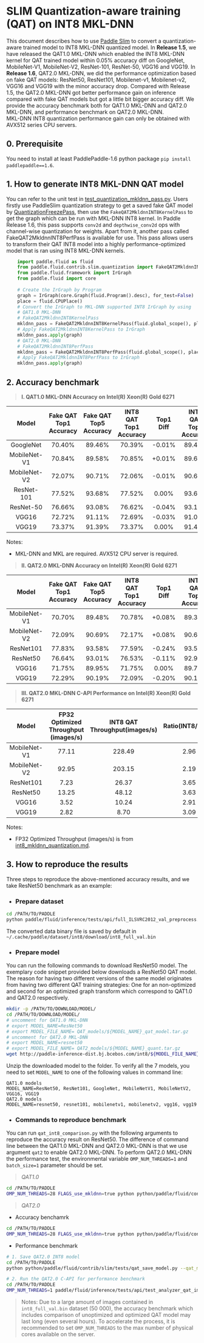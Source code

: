 # SLIM Quantization-aware training (QAT) on INT8 MKL-DNN

This document describes how to use [Paddle Slim](https://github.com/PaddlePaddle/FluidDoc/blob/develop/doc/fluid/advanced_usage/paddle_slim/paddle_slim.md) to convert a quantization-aware trained model to INT8 MKL-DNN quantized model. In **Release 1.5**, we have released the QAT1.0 MKL-DNN which enabled the INT8 MKL-DNN kernel for QAT trained model within 0.05% accuracy diff on GoogleNet, MobileNet-V1, MobileNet-V2, ResNet-101, ResNet-50, VGG16 and VGG19. In **Release 1.6**, QAT2.0 MKL-DNN, we did the performance optimization based on fake QAT models: ResNet50, ResNet101, Mobilenet-v1, Mobilenet-v2, VGG16 and VGG19 with the minor accuracy drop. Compared with Release 1.5, the QAT2.0 MKL-DNN got better performance gain on inference compared with fake QAT models but got a little bit bigger accuracy diff. We provide the accuracy benchmark both for QAT1.0 MKL-DNN and QAT2.0 MKL-DNN, and performance benchmark on QAT2.0 MKL-DNN.  
MKL-DNN INT8 quantization performance gain can only be obtained with AVX512 series CPU servers.

## 0. Prerequisite
You need to install at least PaddlePaddle-1.6 python package `pip install paddlepaddle==1.6`.

## 1. How to generate INT8 MKL-DNN QAT model
You can refer to the unit test in [test_quantization_mkldnn_pass.py](test_quantization_mkldnn_pass.py). Users firstly use PaddleSlim quantization strategy to get a saved fake QAT model by [QuantizationFreezePass](https://github.com/PaddlePaddle/models/tree/develop/PaddleSlim/quant_low_level_api), then use the `FakeQAT2MkldnnINT8KernelPass` to get the graph which can be run with MKL-DNN INT8 kernel. In Paddle Release 1.6, this pass supports `conv2d` and `depthwise_conv2d` ops with channel-wise quantization for weights. Apart from it, another pass called FakeQAT2MkldnnINT8PerfPass is available for use. This pass allows users to transform their QAT INT8 model into a highly performance-optimized model that is ran using INT8 MKL-DNN kernels.

```python
    import paddle.fluid as fluid
    from paddle.fluid.contrib.slim.quantization import FakeQAT2MkldnnINT8KernelPass
    from paddle.fluid.framework import IrGraph
    from paddle.fluid import core	
    
    # Create the IrGraph by Program
    graph = IrGraph(core.Graph(fluid.Program().desc), for_test=False)
    place = fluid.CPUPlace()
    # Convert the IrGraph to MKL-DNN supported INT8 IrGraph by using
    # QAT1.0 MKL-DNN
    # FakeQAT2MkldnnINT8KernelPass
    mkldnn_pass = FakeQAT2MkldnnINT8KernelPass(fluid.global_scope(), place)
    # Apply FakeQAT2MkldnnINT8KernelPass to IrGraph
    mkldnn_pass.apply(graph)
    # QAT2.0 MKL-DNN
    # FakeQAT2MkldnnINT8PerfPass
    mkldnn_pass = FakeQAT2MkldnnINT8PerfPass(fluid.global_scope(), place, fluid.core, False)
    # Apply FakeQAT2MkldnnINT8PerfPass to IrGraph
    mkldnn_pass.apply(graph)

```

## 2. Accuracy benchmark

>**I. QAT1.0 MKL-DNN Accuracy on Intel(R) Xeon(R) Gold 6271**

| Model        | Fake QAT Top1 Accuracy | Fake QAT Top5 Accuracy |INT8 QAT Top1 Accuracy |  Top1 Diff   | INT8 QAT Top5 Accuracy | Top5 Diff  |
| :----------: | :--------------------: | :--------------------: |:-----------------------:  | :----------: | :------------------------: | :--------: |
| GoogleNet    |         70.40%         |          89.46%        |           70.39%          |    -0.01%    |           89.46%           |   0.00%    |
| MobileNet-V1 |         70.84%         |          89.58%        |           70.85%          |    +0.01%    |           89.61%           |  +0.03%    |
| MobileNet-V2 |         72.07%         |          90.71%        |           72.06%          |    -0.01%    |           90.69%           |  -0.02%    |
| ResNet-101   |         77.52%         |          93.68%        |           77.52%          |     0.00%    |           93.67%           |  -0.01%    |
| ResNet-50    |         76.66%         |          93.08%        |           76.62%          |    -0.04%    |           93.10%           |  +0.02%    |
| VGG16        |         72.72%         |          91.11%        |           72.69%          |    -0.03%    |           91.09%           |  -0.02%    |
| VGG19        |         73.37%         |          91.39%        |           73.37%          |     0.00%    |           91.41%           |  +0.02%    |

Notes:

* MKL-DNN and MKL are required. AVX512 CPU server is required.

>**II. QAT2.0 MKL-DNN Accuracy on Intel(R) Xeon(R) Gold 6271**

| Model        | Fake QAT Top1 Accuracy | Fake QAT Top5 Accuracy |INT8 QAT Top1 Accuracy |  Top1 Diff  | INT8 QAT Top5 Accuracy | Top5 Diff |
| :----------: | :--------------------: | :--------------------: |:-----------------------:  | :----------:| :------------------------: | :--------:|
| MobileNet-V1 |         70.70%         |          89.48%        |           70.78%          |   +0.08%    |           89.39%           |  -0.09%    |
| MobileNet-V2 |         72.09%         |          90.69%        |           72.17%          |   +0.08%    |           90.63%           |  -0.06%    |
| ResNet101    |         77.83%         |          93.58%        |           77.59%          |   -0.24%    |           93.54%           |  -0.04%    |
| ResNet50     |         76.64%         |          93.01%        |           76.53%          |   -0.11%    |           92.98%           |  -0.03%    |
| VGG16        |         71.75%         |          89.95%        |           71.75%          |   0.00%     |           89.73%           |  -0.22%    |
| VGG19        |         72.29%         |          90.19%        |           72.09%          |   -0.20%    |           90.13%           |  -0.06%    |

>**III. QAT2.0 MKL-DNN C-API Performance on Intel(R) Xeon(R) Gold 6271**

| Model        | FP32 Optimized Throughput (images/s)| INT8 QAT Throughput(images/s) | Ratio(INT8/FP32)|
| :-----------:| :-----------------------------------:  | :----------------------------: | :------------:  |
| MobileNet-V1 |       77.11                            |       228.49                   |       2.96      |
| MobileNet-V2 |       92.95                            |       203.15                   |       2.19      |
| ResNet101    |       7.23                             |       26.37                    |       3.65      |
| ResNet50     |       13.25                            |       48.12                    |       3.63      |
| VGG16        |       3.52                             |       10.24                    |       2.91      |
| VGG19        |       2.82                             |       8.70                     |       3.09      |

Notes:

* FP32 Optimized Throughput (images/s) is from [int8_mkldnn_quantization.md](https://github.com/PaddlePaddle/Paddle/blob/develop/paddle/fluid/inference/tests/api/int8_mkldnn_quantization.md).

## 3. How to reproduce the results
Three steps to reproduce the above-mentioned accuracy results, and we take ResNet50 benchmark as an example:
 * ### Prepare dataset
```bash
cd /PATH/TO/PADDLE
python paddle/fluid/inference/tests/api/full_ILSVRC2012_val_preprocess.py
```
The converted data binary file is saved by default in `~/.cache/paddle/dataset/int8/download/int8_full_val.bin`
 * ### Prepare model
You can run the following commands to download ResNet50 model. The exemplary code snippet provided below downloads a ResNet50 QAT model. The reason for having two different versions of the same model originates from having two different QAT training strategies: One for an non-optimized and second for an optimized graph transform which correspond to QAT1.0 and QAT2.0 respectively.

```bash
mkdir -p /PATH/TO/DOWNLOAD/MODEL/
cd /PATH/TO/DOWNLOAD/MODEL/
# uncomment for QAT1.0 MKL-DNN
# export MODEL_NAME=ResNet50
# export MODEL_FILE_NAME= QAT_models/${MODEL_NAME}_qat_model.tar.gz
# uncomment for QAT2.0 MKL-DNN
# export MODEL_NAME=resnet50
# export MODEL_FILE_NAME= QAT2_models/${MODEL_NAME}_quant.tar.gz
wget http://paddle-inference-dist.bj.bcebos.com/int8/${MODEL_FILE_NAME}
```

Unzip the downloaded model to the folder. To verify all the 7 models, you need to set `MODEL_NAME` to one of the following values in command line:
```text
QAT1.0 models
MODEL_NAME=ResNet50, ResNet101, GoogleNet, MobileNetV1, MobileNetV2, VGG16, VGG19
QAT2.0 models
MODEL_NAME=resnet50, resnet101, mobilenetv1, mobilenetv2, vgg16, vgg19 
```
* ### Commands to reproduce benchmark
You can run `qat_int8_comparison.py` with the following arguments to reproduce the accuracy result on ResNet50. The difference of command line between the QAT1.0 MKL-DNN and QAT2.0 MKL-DNN is that we use argument `qat2` to enable QAT2.0 MKL-DNN. To perform QAT2.0 MKL-DNN the performance test, the environmental variable `OMP_NUM_THREADS=1` and `batch_size=1` parameter should be set.
>*QAT1.0*

```bash
cd /PATH/TO/PADDLE
OMP_NUM_THREADS=28 FLAGS_use_mkldnn=true python python/paddle/fluid/contrib/slim/tests/qat_int8_comparison.py --qat_model=/PATH/TO/DOWNLOAD/MODEL/${MODEL_NAME}/model --infer_data=~/.cache/paddle/dataset/int8/download/int8_full_val.bin --batch_size=50 --batch_num=1000 --acc_diff_threshold=0.001
```
>*QAT2.0*

- Accuracy benchamrk
```bash
cd /PATH/TO/PADDLE
OMP_NUM_THREADS=28 FLAGS_use_mkldnn=true python python/paddle/fluid/contrib/slim/tests/qat_int8_comparison.py --qat_model=/PATH/TO/DOWNLOAD/MODEL/${MODEL_NAME} --infer_data=~/.cache/paddle/dataset/int8/download/int8_full_val.bin --batch_size=50 --batch_num=1000 --acc_diff_threshold=0.01 --qat2
```

* Performance benchmark

```bash
# 1. Save QAT2.0 INT8 model
cd /PATH/TO/PADDLE
python python/paddle/fluid/contrib/slim/tests/qat_save_model.py --qat_model_path /PATH/TO/DOWNLOAD/MODEL/${QAT2_MODEL_NAME} --qat_int8_model_path /PATH/TO/${QAT2_MODEL_NAME}_qat_int8

# 2. Run the QAT2.0 C-API for performance benchmark
cd /PATH/TO/PADDLE
OMP_NUM_THREADS=1 paddle/fluid/inference/tests/api/test_analyzer_qat_image_classification ARGS --enable_fp32=false --with_accuracy_layer=false --int8_model=/PATH/TO/${QAT2_MODEL_NAME}_qat_int8 --infer_data=~/.cache/paddle/dataset/int8/download/int8_full_val.bin --batch_size=1 --paddle_num_threads=1
```

> Notes: Due to a large amount of images contained in `int8_full_val.bin` dataset (50 000), the accuracy benchmark which includes comparison of unoptimized and optimized QAT model may last long (even several hours). To accelerate the process, it is recommended to set `OMP_NUM_THREADS` to the max number of physical cores available on the server.
